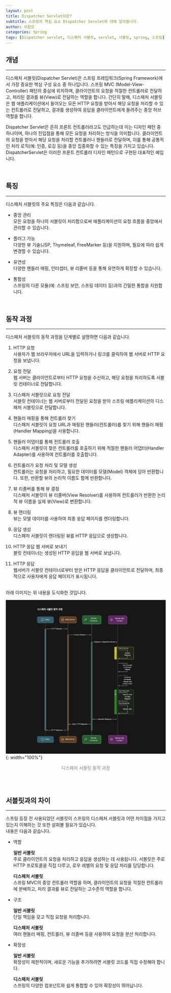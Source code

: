 ```yaml
---
layout: post
title: Dispatcher Servlet이란?
subtitle: 스프링의 핵심 요소 Dispatcher Servlet에 대해 알아봅니다.
author: 이원모
categories: Spring
tags: [Dispatcher servlet, 디스패처 서블릿, servlet, 서블릿, spring, 스프링]
---
```


## 개념
---
디스패처 서블릿(Dispatcher Servlet)은 스프링 프레임워크(Spring Framework)에서 가장 중요한 핵심 구성 요소 중 하나입니다. 스프링 MVC (Model-View-Controller) 패턴의 중심에 위치하며, 클라이언트의 요청을 적절한 컨트롤러로 전달하고, 처리된 결과를 뷰(View)로 전달하는 역할을 합니다. 간단히 말해, 디스패처 서블릿은 웹 애플리케이션에서 들어오는 모든 HTTP 요청을 받아서 해당 요청을 처리할 수 있는 컨트롤러로 전달하고, 결과를 생성하여 응답을 클라이언트에게 돌려주는 중앙 허브 역할을 합니다.

Dispatcher Servlet은 흔히 프론트 컨트롤러라고도 언급하는데 이는 디자인 패턴 중 하나이며, 하나의 진입점을 통해 모든 요청을 처리하는 방식을 의미합니다. 클라이언트의 요청을 받아서 해당 요청을 처리할 컨트롤러나 핸들러로 전달하며, 이를 통해 공통적인 처리 로직(예: 인증, 로깅 등)을 중앙 집중화할 수 있는 특징을 가지고 있습니다. DispatcherServlet은 이러한 프론트 컨트롤러 디자인 패턴으로 구현된 대표적인 예입니다.

<br>

## 특징
---
디스패처 서블릿의 주요 특징은 다음과 같습니다.

- 중앙 관리  
  모든 요청을 하나의 서블릿이 처리함으로써 애플리케이션의 요청 흐름을 중앙에서 관리할 수 있습니다.

- 플러그 가능  
  다양한 뷰 기술(JSP, Thymeleaf, FreeMarker 등)을 지원하며, 필요에 따라 쉽게 변경할 수 있습니다.

- 유연성  
  다양한 핸들러 매핑, 인터셉터, 뷰 리졸버 등을 통해 유연하게 확장할 수 있습니다.

- 통합성  
  스프링의 다른 모듈(예: 스프링 보안, 스프링 데이터 등)과의 긴밀한 통합을 지원합니다.

<br>

## 동작 과정
---
디스패처 서블릿의 동작 과정을 단계별로 설명하면 다음과 같습니다.

1. HTTP 요청  
  사용자가 웹 브라우저에서 URL을 입력하거나 링크를 클릭하여 웹 서버로 HTTP 요청을 보냅니다.

2. 요청 전달  
  웹 서버는 클라이언트로부터 HTTP 요청을 수신하고, 해당 요청을 처리하도록 서블릿 컨테이너로 전달합니다.

3. 디스패처 서블릿으로 요청 전달  
  서블릿 컨테이너는 웹 서버로부터 전달된 요청을 받아 스프링 애플리케이션의 디스패처 서블릿으로 전달합니다.

4. 핸들러 매핑을 통해 컨트롤러 찾기  
  디스패처 서블릿이 요청 URL과 매핑된 핸들러(컨트롤러)를 찾기 위해 핸들러 매핑(Handler Mapping)을 사용합니다.

5. 핸들러 어댑터를 통해 컨트롤러 호출  
  디스패처 서블릿이 찾은 컨트롤러를 호출하기 위해 적절한 핸들러 어댑터(Handler Adapter)를 사용하여 컨트롤러를 호출합니다.

6. 컨트롤러가 요청 처리 및 모델 생성  
  컨트롤러는 요청을 처리하고, 필요한 데이터를 모델(Model) 객체에 담아 반환합니다. 또한, 반환할 뷰의 논리적 이름도 함께 반환합니다.

7. 뷰 리졸버를 통해 뷰 결정  
  디스패처 서블릿이 뷰 리졸버(View Resolver)를 사용하여 컨트롤러가 반환한 논리적 뷰 이름을 실제 뷰(View)로 변환합니다.

8. 뷰 렌더링  
  뷰는 모델 데이터를 사용하여 최종 응답 페이지를 렌더링합니다.

9. 응답 생성  
  디스패처 서블릿이 렌더링된 뷰를 HTTP 응답으로 생성합니다.

10. HTTP 응답 웹 서버로 보내기  
  블릿 컨테이너는 생성된 HTTP 응답을 웹 서버로 보냅니다.

11. HTTP 응답  
  웹서버가 서블릿 컨테이너로부터 받은 HTTP 응답을 클라이언트로 전달하며, 최종적으로 사용자에게 응답 페이지가 표시됩니다.

<br>
아래 이미지는 위 내용을 도식화한 것입니다.

![디스패처 서블릿 동작 과정](/assets/images/posts/이원모/20240629/Screenshot_1.png "디스패처 서블릿 동작 과정"){: width="100%"}
<div style="color: gray; text-align: center; margin-bottom: 30px;">디스패처 서블릿 동작 과정</div>

<br>

## 서블릿과의 차이
---
스프링 등장 전 사용되었던 서블릿이 스프링의 디스패처 서블릿과 어떤 차이점을 가지고 있는지 이해하는 것 또한 살펴볼 필요가 있습니다.  
내용은 다음과 같습니다.

- 역할

  __일반 서블릿__  
    주로 클라이언트의 요청을 처리하고 응답을 생성하는 데 사용됩니다. 서블릿은 주로 HTTP 프로토콜을 직접 다루고, 로우 레벨의 요청 및 응답 처리를 담당합니다.

  __디스패처 서블릿__   
    스프링 MVC의 중앙 컨트롤러 역할을 하며, 클라이언트의 요청을 적절한 컨트롤러에 분배하고, 처리 결과를 뷰로 전달하는 고수준의 역할을 합니다.

- 구조

  __일반 서블릿__  
    단일 책임을 갖고 직접 요청을 처리합니다.

  __디스패처 서블릿__  
    여러 핸들러 매핑, 컨트롤러, 뷰 리졸버 등을 사용하여 요청을 분산 처리합니다.

- 확장성

  __일반 서블릿__  
    확장성이 제한적이며, 새로운 기능을 추가하려면 서블릿 코드를 직접 수정해야 합니다.

  __디스패처 서블릿__  
    스프링의 다양한 컴포넌트와 쉽게 통합할 수 있어 확장성이 뛰어납니다.